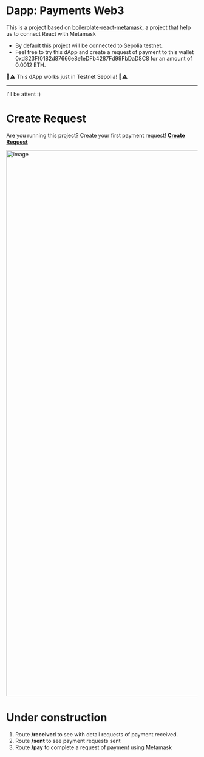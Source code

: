 # Dapp: Payments Web3
This is a project based on [boilerplate-react-metamask](https://github.com/jaavier/boilerplate-react-metamask/), a project that help us to connect React with Metamask

- By default this project will be connected to Sepolia testnet.
- Feel free to try this dApp and create a request of payment to this wallet 0xd823Ff0182d87666e8e1eDFb4287Fd99FbDaD8C8 for an amount of 0.0012 ETH. 

📣⚠️ This dApp works just in Testnet Sepolia! 📣⚠️

****

I'll be attent :) 

# Create Request

Are you running this project? Create your first payment request! **[Create Request](https://localhost:3000/create)**

<img width="1440" alt="image" src="https://user-images.githubusercontent.com/990085/195962374-53fe6025-29da-4a3c-bd4e-95d263df564a.png">


# Under construction

1. Route **/received** to see with detail requests of payment received.
2. Route **/sent** to see payment requests sent
3. Route **/pay** to complete a request of payment using Metamask
